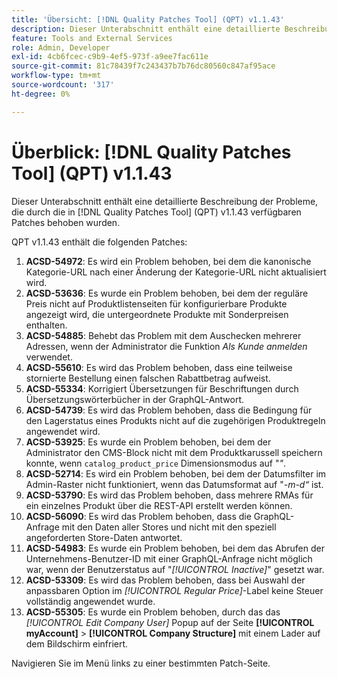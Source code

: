 ```yaml
---
title: 'Übersicht: [!DNL Quality Patches Tool] (QPT) v1.1.43'
description: Dieser Unterabschnitt enthält eine detaillierte Beschreibung der Probleme, die durch die in Version 1.1.43  [!DNL Quality Patches Tool]  Patches behoben wurden.
feature: Tools and External Services
role: Admin, Developer
exl-id: 4cb6fcec-c9b9-4ef5-973f-a9ee7fac611e
source-git-commit: 81c78439f7c243437b7b76dc80560c847af95ace
workflow-type: tm+mt
source-wordcount: '317'
ht-degree: 0%

---
```


# Überblick: [!DNL Quality Patches Tool] (QPT) v1.1.43

Dieser Unterabschnitt enthält eine detaillierte Beschreibung der Probleme, die durch die in [!DNL Quality Patches Tool] (QPT) v1.1.43 verfügbaren Patches behoben wurden.

QPT v1.1.43 enthält die folgenden Patches:

1. **ACSD-54972**: Es wird ein Problem behoben, bei dem die kanonische Kategorie-URL nach einer Änderung der Kategorie-URL nicht aktualisiert wird.
1. **ACSD-53636**: Es wurde ein Problem behoben, bei dem der reguläre Preis nicht auf Produktlistenseiten für konfigurierbare Produkte angezeigt wird, die untergeordnete Produkte mit Sonderpreisen enthalten.
1. **ACSD-54885**: Behebt das Problem mit dem Auschecken mehrerer Adressen, wenn der Administrator die Funktion *Als Kunde anmelden* verwendet.
1. **ACSD-55610**: Es wird das Problem behoben, dass eine teilweise stornierte Bestellung einen falschen Rabattbetrag aufweist.
1. **ACSD-55334**: Korrigiert Übersetzungen für Beschriftungen durch Übersetzungswörterbücher in der GraphQL-Antwort.
1. **ACSD-54739**: Es wird das Problem behoben, dass die Bedingung für den Lagerstatus eines Produkts nicht auf die zugehörigen Produktregeln angewendet wird.
1. **ACSD-53925**: Es wurde ein Problem behoben, bei dem der Administrator den CMS-Block nicht mit dem Produktkarussell speichern konnte, wenn `catalog_product_price` Dimensionsmodus auf &quot;*&quot;*.
1. **ACSD-52714**: Es wird ein Problem behoben, bei dem der Datumsfilter im Admin-Raster nicht funktioniert, wenn das Datumsformat auf &quot;*-m-d“* ist.
1. **ACSD-53790**: Es wird das Problem behoben, dass mehrere RMAs für ein einzelnes Produkt über die REST-API erstellt werden können.
1. **ACSD-56090**: Es wird das Problem behoben, dass die GraphQL-Anfrage mit den Daten aller Stores und nicht mit den speziell angeforderten Store-Daten antwortet.
1. **ACSD-54983**: Es wurde ein Problem behoben, bei dem das Abrufen der Unternehmens-Benutzer-ID mit einer GraphQL-Anfrage nicht möglich war, wenn der Benutzerstatus auf &quot;*[!UICONTROL Inactive]*&quot; gesetzt war.
1. **ACSD-53309**: Es wird das Problem behoben, dass bei Auswahl der anpassbaren Option im *[!UICONTROL Regular Price]*-Label keine Steuer vollständig angewendet wurde.
1. **ACSD-55305**: Es wurde ein Problem behoben, durch das das *[!UICONTROL Edit Company User]* Popup auf der Seite **[!UICONTROL myAccount]** > **[!UICONTROL Company Structure]** mit einem Lader auf dem Bildschirm einfriert.

Navigieren Sie im Menü links zu einer bestimmten Patch-Seite.
